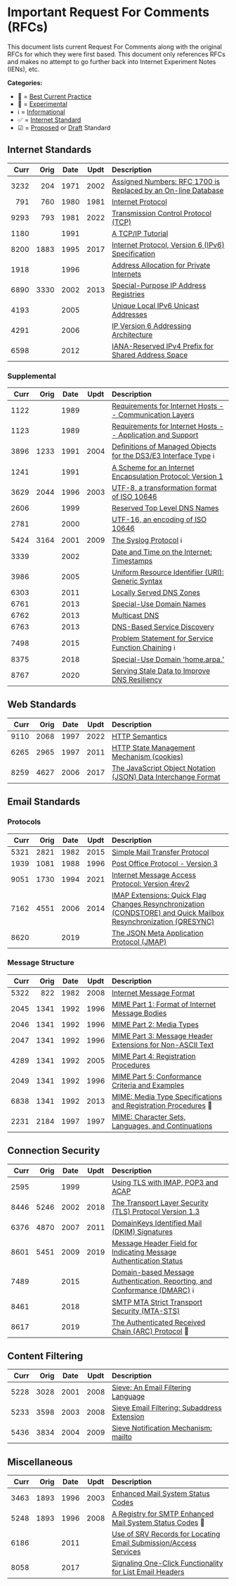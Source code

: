# Important Request For Comments (RFCs)

This document lists current Request For Comments along with the original RFCs for which they were first based. This document only references RFCs and makes no attempt to go further back into Internet Experiment Notes (IENs), etc.

**Categories:**

* 🥼 = [Best Current Practice](https://datatracker.ietf.org/doc/html/rfc2026#section-5)
* 🧪 = [Experimental](https://datatracker.ietf.org/doc/html/rfc2026#section-4.2.1)
* ℹ = [Informational](https://datatracker.ietf.org/doc/html/rfc2026#section-4.2.2)
* ✅ = [Internet Standard](https://datatracker.ietf.org/doc/html/rfc2026#section-4.1.3)
* ☑ = [Proposed](https://datatracker.ietf.org/doc/html/rfc2026#section-4.1.1) or [Draft](https://datatracker.ietf.org/doc/html/rfc2026#section-4.1.2) Standard

## Internet Standards

| Curr | Orig | Date | Updt | Description |
|-----:|-----:|:----:|:----:|:------------------------------------------------|
| 3232 |  204 | 1971 | 2002 | [Assigned Numbers: RFC 1700 is Replaced by an On-line Database](https://datatracker.ietf.org/doc/html/rfc3232) |
|  791 |  760 | 1980 | 1981 | [Internet Protocol](https://datatracker.ietf.org/doc/html/rfc791) |
| 9293 |  793 | 1981 | 2022 | [Transmission Control Protocol (TCP)](https://datatracker.ietf.org/doc/html/rfc9293) |
| 1180 |      | 1991 |      | [A TCP/IP Tutorial](https://datatracker.ietf.org/doc/html/rfc1180) |
| 8200 | 1883 | 1995 | 2017 | [Internet Protocol, Version 6 (IPv6) Specification](https://datatracker.ietf.org/doc/html/rfc8200)
| 1918 |      | 1996 |      | [Address Allocation for Private Internets](https://datatracker.ietf.org/doc/html/rfc1918) |
| 6890 | 3330 | 2002 | 2013 | [Special-Purpose IP Address Registries](https://datatracker.ietf.org/doc/html/rfc6890) |
| 4193 |      | 2005 |      | [Unique Local IPv6 Unicast Addresses](https://datatracker.ietf.org/doc/html/rfc4193) |
| 4291 |      | 2006 |      | [IP Version 6 Addressing Architecture](https://datatracker.ietf.org/doc/html/rfc4291) |
| 6598 |      | 2012 |      | [IANA-Reserved IPv4 Prefix for Shared Address Space](https://datatracker.ietf.org/doc/html/rfc6598) |

### Supplemental

| Curr | Orig | Date | Updt | Description |
|-----:|-----:|:----:|:----:|:------------------------------------------------|
| 1122 |      | 1989 |      | [Requirements for Internet Hosts -- Communication Layers](https://datatracker.ietf.org/doc/html/rfc1122) |
| 1123 |      | 1989 |      | [Requirements for Internet Hosts -- Application and Support](https://datatracker.ietf.org/doc/html/rfc1123) |
| 3896 | 1233 | 1991 | 2004 | [Definitions of Managed Objects for the DS3/E3 Interface Type](https://datatracker.ietf.org/doc/html/rfc3896) ℹ |
| 1241 |      | 1991 |      | [A Scheme for an Internet Encapsulation Protocol: Version 1](https://datatracker.ietf.org/doc/html/rfc1241) |
| 3629 | 2044 | 1996 | 2003 | [UTF-8, a transformation format of ISO 10646](https://datatracker.ietf.org/doc/html/rfc3629) |
| 2606 |      | 1999 |      | [Reserved Top Level DNS Names](https://datatracker.ietf.org/doc/html/rfc2606) |
| 2781 |      | 2000 |      | [UTF-16, an encoding of ISO 10646](https://datatracker.ietf.org/doc/html/rfc2781) |
| 5424 | 3164 | 2001 | 2009 | [The Syslog Protocol](https://datatracker.ietf.org/doc/html/rfc5424) ℹ |
| 3339 |      | 2002 |      | [Date and Time on the Internet: Timestamps](https://datatracker.ietf.org/doc/html/rfc3339) |
| 3986 |      | 2005 |      | [Uniform Resource Identifier (URI): Generic Syntax](https://datatracker.ietf.org/doc/html/rfc3986) |
| 6303 |      | 2011 |      | [Locally Served DNS Zones](https://datatracker.ietf.org/doc/html/rfc6303) |
| 6761 |      | 2013 |      | [Special-Use Domain Names](https://datatracker.ietf.org/doc/html/rfc6761) |
| 6762 |      | 2013 |      | [Multicast DNS](https://datatracker.ietf.org/doc/html/rfc6762) |
| 6763 |      | 2013 |      | [DNS-Based Service Discovery](https://datatracker.ietf.org/doc/html/rfc6763) |
| 7498 |      | 2015 |      | [Problem Statement for Service Function Chaining](https://datatracker.ietf.org/doc/html/rfc7498) ℹ |
| 8375 |      | 2018 |      | [Special-Use Domain 'home.arpa.'](https://datatracker.ietf.org/doc/html/rfc8375) |
| 8767 |      | 2020 |      | [Serving Stale Data to Improve DNS Resiliency](https://datatracker.ietf.org/doc/html/rfc8767) |

## Web Standards

| Curr | Orig | Date | Updt | Description |
|-----:|-----:|:----:|:----:|:------------------------------------------------|
| 9110 | 2068 | 1997 | 2022 | [HTTP Semantics](https://datatracker.ietf.org/doc/html/rfc9110) |
| 6265 | 2965 | 1997 | 2011 | [HTTP State Management Mechanism (cookies)](https://datatracker.ietf.org/doc/html/rfc6265) |
| 8259 | 4627 | 2006 | 2017 | [The JavaScript Object Notation (JSON) Data Interchange Format](https://datatracker.ietf.org/doc/html/rfc8259) |

## Email Standards

### Protocols

| Curr | Orig | Date | Updt | Description |
|-----:|-----:|:----:|:----:|:------------------------------------------------|
| 5321 | 2821 | 1982 | 2015 | [Simple Mail Transfer Protocol](https://datatracker.ietf.org/doc/html/rfc5321) |
| 1939 | 1081 | 1988 | 1996 | [Post Office Protocol - Version 3](https://datatracker.ietf.org/doc/html/rfc1939) |
| 9051 | 1730 | 1994 | 2021 | [Internet Message Access Protocol: Version 4rev2](https://datatracker.ietf.org/doc/html/rfc9051) |
| 7162 | 4551 | 2006 | 2014 | [IMAP Extensions: Quick Flag Changes Resynchronization (CONDSTORE) and Quick Mailbox Resynchronization (QRESYNC)](https://datatracker.ietf.org/doc/html/rfc7162) |
| 8620 |      | 2019 |      | [The JSON Meta Application Protocol (JMAP)](https://datatracker.ietf.org/doc/html/rfc8620) |

### Message Structure

| Curr | Orig | Date | Updt | Description |
|-----:|-----:|:----:|:----:|:------------------------------------------------|
| 5322 |  822 | 1982 | 2008 | [Internet Message Format](https://datatracker.ietf.org/doc/html/rfc5322) |
| 2045 | 1341 | 1992 | 1996 | [MIME Part 1: Format of Internet Message Bodies](https://datatracker.ietf.org/doc/html/rfc2045) |
| 2046 | 1341 | 1992 | 1996 | [MIME Part 2: Media Types](https://datatracker.ietf.org/doc/html/rfc2046) |
| 2047 | 1341 | 1992 | 1996 | [MIME Part 3: Message Header Extensions for Non-ASCII Text](https://datatracker.ietf.org/doc/html/rfc2047) |
| 4289 | 1341 | 1992 | 2005 | [MIME Part 4: Registration Procedures](https://datatracker.ietf.org/doc/html/rfc4289) |
| 2049 | 1341 | 1992 | 1996 | [MIME Part 5: Conformance Criteria and Examples](https://datatracker.ietf.org/doc/html/rfc2049) |
| 6838 | 1341 | 1992 | 2013 | [MIME: Media Type Specifications and Registration Procedures](https://datatracker.ietf.org/doc/html/rfc6838) 🥼 |
| 2231 | 2184 | 1997 | 1997 | [MIME: Character Sets, Languages, and Continuations](https://datatracker.ietf.org/doc/html/rfc2231) |

## Connection Security

| Curr | Orig | Date | Updt | Description |
|-----:|-----:|:----:|:----:|:------------------------------------------------|
| 2595 |      | 1999 |      | [Using TLS with IMAP, POP3 and ACAP](https://datatracker.ietf.org/doc/html/rfc2595) |
| 8446 | 5246 | 2002 | 2018 | [The Transport Layer Security (TLS) Protocol Version 1.3](https://datatracker.ietf.org/doc/html/rfc8446) |
| 6376 | 4870 | 2007 | 2011 | [DomainKeys Identified Mail (DKIM) Signatures](https://datatracker.ietf.org/doc/html/rfc6376) |
| 8601 | 5451 | 2009 | 2019 | [Message Header Field for Indicating Message Authentication Status](https://datatracker.ietf.org/doc/html/rfc8601) |
| 7489 |      | 2015 |      | [Domain-based Message Authentication, Reporting, and Conformance (DMARC)](https://datatracker.ietf.org/doc/html/rfc7489) ℹ |
| 8461 |      | 2018 |      | [SMTP MTA Strict Transport Security (MTA-STS)](https://datatracker.ietf.org/doc/html/rfc8461) |
| 8617 |      | 2019 |      | [The Authenticated Received Chain (ARC) Protocol](https://datatracker.ietf.org/doc/html/rfc8617) 🧪 |

## Content Filtering

| Curr | Orig | Date | Updt | Description |
|-----:|-----:|:----:|:----:|:------------------------------------------------|
| 5228 | 3028 | 2001 | 2008 | [Sieve: An Email Filtering Language](https://datatracker.ietf.org/doc/html/rfc5228) |
| 5233 | 3598 | 2003 | 2008 | [Sieve Email Filtering: Subaddress Extension](https://datatracker.ietf.org/doc/html/rfc5233) |
| 5436 | 3834 | 2004 | 2009 | [Sieve Notification Mechanism: mailto](https://datatracker.ietf.org/doc/html/rfc5436) |

## Miscellaneous

| Curr | Orig | Date | Updt | Description |
|-----:|-----:|:----:|:----:|:------------------------------------------------|
| 3463 | 1893 | 1996 | 2003 | [Enhanced Mail System Status Codes](https://datatracker.ietf.org/doc/html/rfc3463) |
| 5248 | 1893 | 1996 | 2008 | [A Registry for SMTP Enhanced Mail System Status Codes](https://datatracker.ietf.org/doc/html/rfc5248) 🥼 |
| 6186 |      | 2011 |      | [Use of SRV Records for Locating Email Submission/Access Services](https://datatracker.ietf.org/doc/html/rfc6186) |
| 8058 |      | 2017 |      | [Signaling One-Click Functionality for List Email Headers](https://datatracker.ietf.org/doc/html/rfc8058) |
